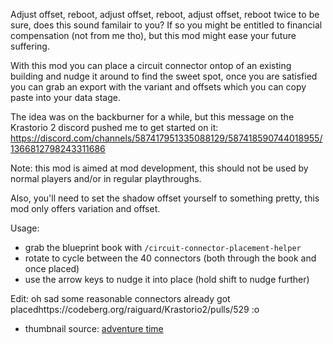Adjust offset, reboot, adjust offset, reboot, adjust offset, reboot twice to be sure, does this sound familair to you?
If so you might be entitled to financial compensation (not from me tho), but this mod might ease your future suffering.

With this mod you can place a circuit connector ontop of an existing building and nudge it around to find the sweet spot,
once you are satisfied you can grab an export with the variant and offsets which you can copy paste into your data stage.

The idea was on the backburner for a while, but this message on the Krastorio 2 discord pushed me to get started on it:
https://discord.com/channels/587417951335088129/587418590744018955/1366812798243311686

Note: this mod is aimed at mod development, this should not be used by normal players and/or in regular playthroughs.

Also, you'll need to set the shadow offset yourself to something pretty, this mod only offers variation and offset.

Usage:
- grab the blueprint book with `/circuit-connector-placement-helper`
- rotate to cycle between the 40 connectors (both through the book and once placed)
- use the arrow keys to nudge it into place (hold shift to nudge further)

Edit: oh sad some reasonable connectors already got placedhttps://codeberg.org/raiguard/Krastorio2/pulls/529 :o

- thumbnail source: [adventure time](https://youtu.be/xfVssMRb8Wg?t=19)

